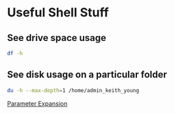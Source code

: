# Useful Shell Stuff


## See drive space usage
```bash
df -h
```

## See disk usage on a particular folder
```bash
du -h --max-depth=1 /home/admin_keith_young
```

[Parameter Expansion](https://stackabuse.com/guide-to-parameter-expansion-in-bash/)